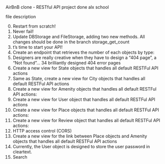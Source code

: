 AirBnB clone - RESTful API project done alx school

file description

0. Restart from scratch!
1. Never fail!
2. Update DBStorage and FileStorage, adding two new methods. All changes should be done in the branch storage_get_count
3. t’s time to start your API!
4. Create an endpoint that retrieves the number of each objects by type:
5. Designers are really creative when they have to design a “404 page”, a “Not found”… 34 brilliantly designed 404 error pages
6. Create a new view for State objects that handles all default RESTFul API actions
7. Same as State, create a new view for City objects that handles all default RESTFul API actions
8. Create a new view for Amenity objects that handles all default RESTFul API actions:
9.  Create a new view for User object that handles all default RESTFul API actions
10. Create a new view for Place objects that handles all default RESTFul API actions:
11. Create a new view for Review object that handles all default RESTFul API actions:
12. HTTP access control (CORS)
13. Create a new view for the link between Place objects and Amenity objects that handles all default RESTFul API actions
14. Currently, the User object is designed to store the user password in cleartext.
15. Search
